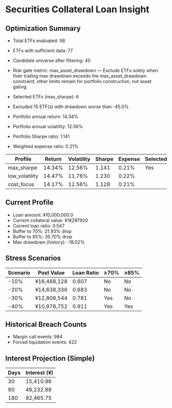 # Securities Collateral Loan Insight

## Optimization Summary
- Total ETFs evaluated: 98
- ETFs with sufficient data: 77
- Candidate universe after filtering: 40
- Risk gate metric: max_asset_drawdown — Exclude ETFs solely when their trailing max drawdown exceeds the max_asset_drawdown constraint; other limits remain for portfolio construction, not asset gating.

- Selected ETFs (max_sharpe): 6
- Excluded 15 ETF(s) with drawdown worse than -45.0%
- Portfolio annual return: 14.34%
- Portfolio annual volatility: 12.56%
- Portfolio Sharpe ratio: 1.141
- Weighted expense ratio: 0.21%

| Profile | Return | Volatility | Sharpe | Expense | Selected |
| --- | --- | --- | --- | --- | --- |
| max_sharpe | 14.34% | 12.56% | 1.141 | 0.21% | Yes |
| low_volatility | 14.47% | 11.76% | 1.230 | 0.22% |  |
| cost_focus | 14.17% | 12.56% | 1.128 | 0.21% |  |

## Current Profile
- Loan amount: ¥10,000,000.0
- Current collateral value: ¥18297920
- Current loan ratio: 0.547
- Buffer to 70%: 21.93% drop
- Buffer to 85%: 35.70% drop
- Max drawdown (history): -18.02%

## Stress Scenarios
| Scenario | Post Value | Loan Ratio | ≥70% | ≥85% |
| --- | --- | --- | --- | --- |
| -10% | ¥16,468,128 | 0.607 | No | No |
| -20% | ¥14,638,336 | 0.683 | No | No |
| -30% | ¥12,808,544 | 0.781 | Yes | No |
| -40% | ¥10,978,752 | 0.911 | Yes | Yes |

## Historical Breach Counts
- Margin call events: 984
- Forced liquidation events: 422

## Interest Projection (Simple)
| Days | Interest (¥) |
| --- | --- |
| 30 | 15,410.96 |
| 90 | 46,232.88 |
| 180 | 92,465.75 |
